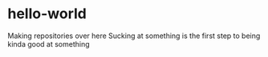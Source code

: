 # hello-world
Making repositories over here
Sucking at something is the first step to being kinda good at something
